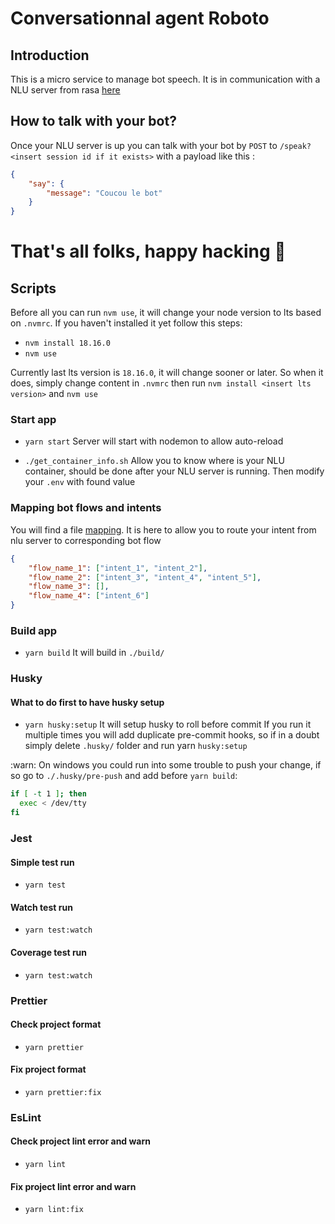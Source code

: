 # Conversationnal agent Roboto

## Introduction

This is a micro service to manage bot speech.
It is in communication with a NLU server from rasa [here](https://github.com/Armoredbrain/rasa_nlu_server)

## How to talk with your bot?

Once your NLU server is up you can talk with your bot by `POST` to `/speak?<insert session id if it exists>` with a payload like this :

```json
{
    "say": {
        "message": "Coucou le bot"
    }
}
```

#

# That's all folks, happy hacking :robot:

## Scripts

Before all you can run `nvm use`, it will change your node version to lts based on `.nvmrc`. If you haven't installed it yet follow this steps:

-   `nvm install 18.16.0`
-   `nvm use`

Currently last lts version is `18.16.0`, it will change sooner or later. So when it does, simply change content in `.nvmrc` then run `nvm install <insert lts version>` and `nvm use`

### Start app

-   `yarn start`
    Server will start with nodemon to allow auto-reload

-   `./get_container_info.sh`
    Allow you to know where is your NLU container, should be done after your NLU server is running. Then modify your `.env` with found value

### Mapping bot flows and intents

You will find a file [mapping](./config/mapping.json). It is here to allow you to route your intent from nlu server to corresponding bot flow

```json
{
    "flow_name_1": ["intent_1", "intent_2"],
    "flow_name_2": ["intent_3", "intent_4", "intent_5"],
    "flow_name_3": [],
    "flow_name_4": ["intent_6"]
}
```

### Build app

-   `yarn build`
    It will build in `./build/`

### Husky

#### What to do first to have husky setup

-   `yarn husky:setup`
    It will setup husky to roll before commit
    If you run it multiple times you will add duplicate pre-commit hooks, so if in a doubt simply delete `.husky/` folder and run yarn `husky:setup`

:warn: On windows you could run into some trouble to push your change, if so go to `./.husky/pre-push` and add before `yarn build`:

```bash
if [ -t 1 ]; then
  exec < /dev/tty
fi
```

### Jest

#### Simple test run

-   `yarn test`

#### Watch test run

-   `yarn test:watch`

#### Coverage test run

-   `yarn test:watch`

### Prettier

#### Check project format

-   `yarn prettier`

#### Fix project format

-   `yarn prettier:fix`

### EsLint

#### Check project lint error and warn

-   `yarn lint`

#### Fix project lint error and warn

-   `yarn lint:fix`
